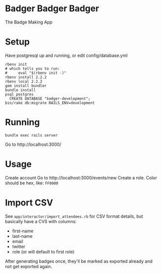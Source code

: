 # Badger Badger Badger

The Badge Making App

# Setup

Have postgresql up and running, or edit config/database.yml

```
rbenv init
# which tells you to run:
#     eval "$(rbenv init -)"
rbenv install 2.2.2
rbenv local 2.2.2
gem install bundler
bundle install
psql postgres
  CREATE DATABASE "badger-development";
bin/rake db:migrate RAILS_ENV=development 
```

# Running

```
bundle exec rails server
```
Go to http://localhost:3000/

# Usage

Create account
Go to http://localhost:3000/events/new
Create a role.  Color should be hex, like: `FF0000`

# Import CSV

See `app/interactor/import_attendees.rb` for CSV format details, but basically have a CVS with columns:

* first-name
* last-name
* email
* twitter
* role (or will default to first role)

After generating badges once, they'll be marked as exported already and not get exported again.
